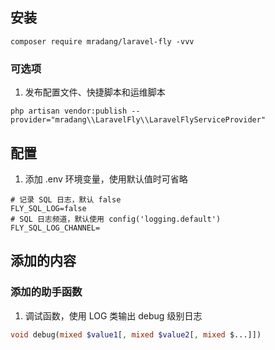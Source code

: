 ## 安装

```shell
composer require mradang/laravel-fly -vvv
```

### 可选项

1. 发布配置文件、快捷脚本和运维脚本

```shell
php artisan vendor:publish --provider="mradang\\LaravelFly\\LaravelFlyServiceProvider"
```

## 配置

1. 添加 .env 环境变量，使用默认值时可省略

```
# 记录 SQL 日志，默认 false
FLY_SQL_LOG=false
# SQL 日志频道，默认使用 config('logging.default')
FLY_SQL_LOG_CHANNEL=
```

## 添加的内容

### 添加的助手函数

1. 调试函数，使用 LOG 类输出 debug 级别日志

```php
void debug(mixed $value1[, mixed $value2[, mixed $...]])
```

